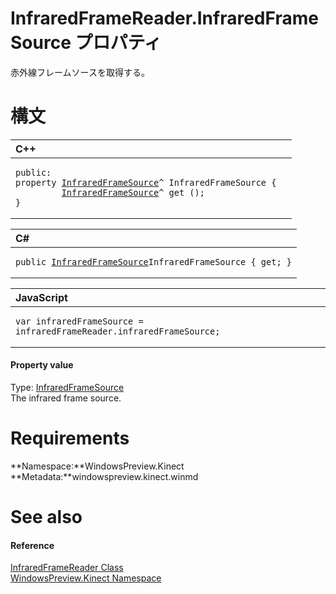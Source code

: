 InfraredFrameReader.InfraredFrameSource プロパティ  
================================================  

赤外線フレームソースを取得する。
<span id="syntaxSection"></span>

構文
======  

<table>
<colgroup>
<col width="100%" />
</colgroup>
<thead>
<tr class="header">
<th align="left">C++</th>
</tr>
</thead>
<tbody>
<tr class="odd">
<td align="left"><pre><code>public:  
property <a href="../../InfraredFrameSource_Class.md">InfraredFrameSource</a>^ InfraredFrameSource {  
         <a href="../../InfraredFrameSource_Class.md">InfraredFrameSource</a>^ get ();  
}</code></pre></td>
</tr>
</tbody>
</table>

<table>
<colgroup>
<col width="100%" />
</colgroup>
<thead>
<tr class="header">
<th align="left">C#</th>
</tr>
</thead>
<tbody>
<tr class="odd">
<td align="left"><pre><code>public <a href="../../InfraredFrameSource_Class.md">InfraredFrameSource</a>InfraredFrameSource { get; }</code></pre></td>
</tr>
</tbody>
</table>

<table>
<colgroup>
<col width="100%" />
</colgroup>
<thead>
<tr class="header">
<th align="left">JavaScript</th>
</tr>
</thead>
<tbody>
<tr class="odd">
<td align="left"><pre><code>var infraredFrameSource = infraredFrameReader.infraredFrameSource;</code></pre></td>
</tr>
</tbody>
</table>

<span id="ID4EU"></span>
#### Property value  

Type: [InfraredFrameSource](../../InfraredFrameSource_Class.md)  
 The infrared frame source.  

<span id="requirements"></span>

Requirements  
============  

**Namespace:**WindowsPreview.Kinect  
**Metadata:**windowspreview.kinect.winmd  

<span id="ID4ECB"></span>

See also  
========  

<span id="ID4EEB"></span>
#### Reference  

[InfraredFrameReader Class](../../InfraredFrameReader_Class.md)  
 [WindowsPreview.Kinect Namespace](../../../Kinect.md)  



<!--Please do not edit the data in the comment block below.-->
<!--
TOCTitle : InfraredFrameSource Property
RLTitle : InfraredFrameReader.InfraredFrameSource Property
KeywordK : InfraredFrameSource property
KeywordK : InfraredFrameReader.InfraredFrameSource property
KeywordF : WindowsPreview.Kinect.InfraredFrameReader.InfraredFrameSource
KeywordF : InfraredFrameReader.InfraredFrameSource
KeywordF : InfraredFrameSource
KeywordF : WindowsPreview.Kinect.InfraredFrameReader.InfraredFrameSource
KeywordA : P:WindowsPreview.Kinect.InfraredFrameReader.InfraredFrameSource
AssetID : P:WindowsPreview.Kinect.InfraredFrameReader.InfraredFrameSource
Locale : en-us
CommunityContent : 1
APIType : Managed
APILocation : windowspreview.kinect.winmd
APIName : WindowsPreview.Kinect.InfraredFrameReader.InfraredFrameSource
TargetOS : Windows
TopicType : kbSyntax
DevLang : VB
DevLang : CSharp
DevLang : JavaScript
DevLang : C++
DocSet : K4Wv2
ProjType : K4Wv2Proj
Technology : Kinect for Windows
Product : Kinect for Windows SDK v2
productversion : 20
-->
